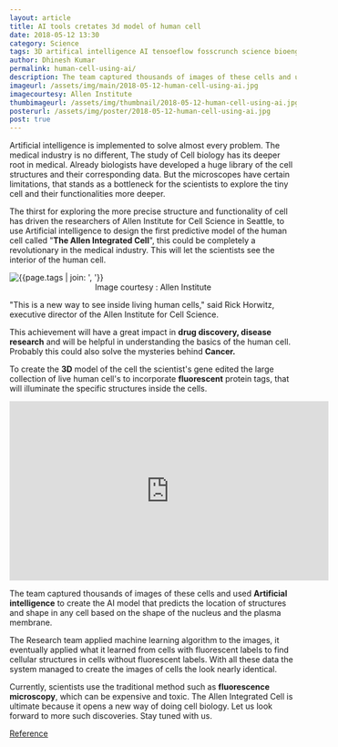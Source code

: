 ```yaml
---
layout: article
title: AI tools cretates 3d model of human cell
date: 2018-05-12 13:30 
category: Science
tags: 3D artifical intelligence AI tensoeflow fosscrunch science bioengineering  model cells genes machinelearning medicine biology
author: Dhinesh Kumar
permalink: human-cell-using-ai/
description: The team captured thousands of images of these cells and used Artificial intelligence to create the AI model that predicts the location of structures and shape in any cell based on the shape of the nucleus and the plasma membrane.
imageurl: /assets/img/main/2018-05-12-human-cell-using-ai.jpg
imagecourtesy: Allen Institute
thumbimageurl: /assets/img/thumbnail/2018-05-12-human-cell-using-ai.jpg
posterurl: /assets/img/poster/2018-05-12-human-cell-using-ai.jpg
post: true
---
```

<p><span class="first-letter">A</span>rtificial intelligence is implemented to solve almost every problem. The medical industry is no different, The study of Cell biology has its deeper root in medical. Already biologists have developed a huge library of the cell structures and their corresponding data. But the microscopes have certain limitations, that stands as a bottleneck for the scientists to explore the tiny cell and their functionalities more deeper.</p>
<p>The thirst for exploring the more precise structure and functionality of cell has driven the researchers of Allen Institute for Cell Science in Seattle, to use Artificial intelligence to design the first predictive model of the human cell called "<strong>The Allen Integrated Cell</strong>", this could be completely a revolutionary in the medical industry. This will let the scientists see the interior of the human cell.</p>

<div class="article-main-img artimg2">
		<img src="{{ site.baseurl }}/assets/img/main/2018-05-12-human-cell-using-ai-1.gif" alt="{{page.tags | join: ', '}}">
<footer class="imgcc">
    <center>Image courtesy : Allen Institute</center>
</footer>
</div>

<p>"This is a new way to see inside living human cells," said Rick Horwitz, executive director of the Allen Institute for Cell Science.</p>
<p>This achievement will have a great impact in <strong>drug discovery, disease research</strong> and will be helpful in understanding the basics of the human cell. Probably this could also solve the mysteries behind <strong>Cancer.</strong></p>
<p>To create the <strong>3D</strong> model of the cell the scientist's gene edited the large collection of live human cell's to incorporate <strong>fluorescent</strong> protein tags, that will illuminate the specific structures inside the cells.</p>
<p><iframe src="https://www.youtube.com/embed/kQkMNOOakGY?rel=0" width="560" height="315" frameborder="0" allowfullscreen="allowfullscreen"></iframe></p>
<p>The team captured thousands of images of these cells and used <strong>Artificial intelligence</strong> to create the AI model that predicts the location of structures and shape in any cell based on the shape of the nucleus and the plasma membrane.</p>
<p>The Research team applied machine learning algorithm to the images, it eventually applied what it learned from cells with fluorescent labels to find cellular structures in cells without fluorescent labels. With all these data the system managed to create the images of cells the look nearly identical.</p>
<p>Currently, scientists use the traditional method such as <strong>fluorescence microscopy</strong>, which can be expensive and toxic. The Allen Integrated Cell is ultimate because it opens a new way of doing cell biology. Let us look forward to more such discoveries. Stay tuned with us.</p>
<p><a title="Artificial Intelligence Takes Scientists Inside Living Human Cells" href="https://www.npr.org/sections/health-shots/2018/05/09/609361688/artificial-intelligence-takes-scientists-inside-living-human-cells?utm_campaign=KHN%3A%20First%20Edition&amp;utm_source=hs_email&amp;utm_medium=email&amp;utm_content=62778324&amp;_hsenc=p2ANqtz-9dZHGyHMcZA3YgQhBmKffnxXxRFCuI0v8zOp7EOFNB3y6G9e6zeQljY8dUlihcr3OhWBKRltNZgZuoL70Dng6uNIf72w&amp;_hsmi=62778324" target="_blank">Reference</a></p>
